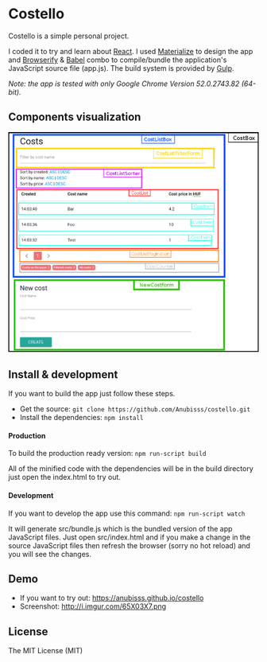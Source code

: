 # Costello
Costello is a simple personal project.

I coded it to try and learn about [React](http://reactjs.com/).
I used [Materialize](http://materializecss.com/) to design the app and [Browserify](http://browserify.org/) & [Babel](https://babeljs.io/) combo to compile/bundle the application's JavaScript source file (app.js).
The build system is provided by [Gulp](http://gulpjs.com/).

*Note: the app is tested with only Google Chrome Version 52.0.2743.82 (64-bit).*

## Components visualization
![React components](components-visualization.png)

## Install & development
If you want to build the app just follow these steps.

* Get the source: `git clone https://github.com/Anubisss/costello.git`
* Install the dependencies: `npm install`

#### Production
To build the production ready version: `npm run-script build`

All of the minified code with the dependencies will be in the build directory just open the index.html to try out.

#### Development
If you want to develop the app use this command: `npm run-script watch`

It will generate src/bundle.js which is the bundled version of the app JavaScript files.
Just open src/index.html and if you make a change in the source JavaScript files then refresh the browser (sorry no hot reload) and you will see the changes.

## Demo
* If you want to try out: https://anubisss.github.io/costello
* Screenshot: http://i.imgur.com/65X03X7.png

## License
The MIT License (MIT)
